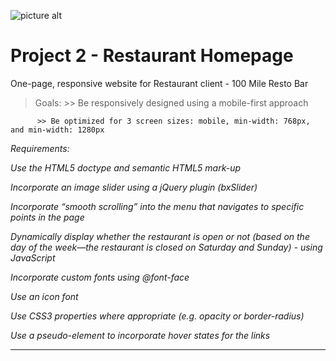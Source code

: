 ![picture alt](http://www.redacademy.com/drive/themes/redacademy/assets/svg/red.svg "RED Academy")

# Project 2 - Restaurant Homepage

One-page, responsive website for Restaurant client - 100 Mile Resto Bar


> Goals:
          >> Be responsively designed using a mobile-first approach

          >> Be optimized for 3 screen sizes: mobile, min-width: 768px, and min-width: 1280px

          

 _Requirements:_

_Use the HTML5 doctype and semantic HTML5 mark-up_

_Incorporate an image slider using a jQuery plugin (bxSlider)_

_Incorporate “smooth scrolling” into the menu that navigates to specific points in the page_

_Dynamically display whether the restaurant is open or not (based on the day of the week—the restaurant is closed on Saturday and Sunday) - using JavaScript_

_Incorporate custom fonts using @font-face_

_Use an icon font_

_Use CSS3 properties where appropriate (e.g. opacity or border-radius)_

_Use a pseudo-element to incorporate hover states for the links_
- - - -